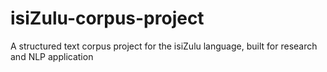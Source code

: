 # isiZulu-corpus-project
A structured text corpus project for the isiZulu language, built for research and NLP application

